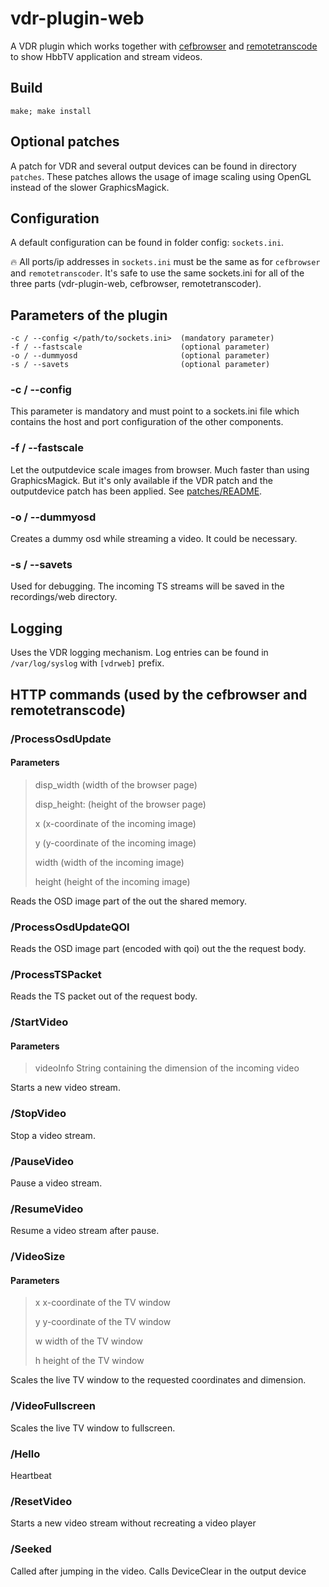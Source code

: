 # vdr-plugin-web
A VDR plugin which works together with [cefbrowser](https://github.com/Zabrimus/cefbrowser) and [remotetranscode](https://github.com/Zabrimus/remotetranscode) to show HbbTV application and stream videos.

## Build
```
make; make install
```
## Optional patches
A patch for VDR and several output devices can be found in directory ```patches```. These patches allows the usage of image
scaling using OpenGL instead of the slower GraphicsMagick.

## Configuration
A default configuration can be found in folder config: ```sockets.ini```.

:fire: All ports/ip addresses in ```sockets.ini``` must be the same as for ```cefbrowser``` and ```remotetranscoder```.
It's safe to use the same sockets.ini for all of the three parts (vdr-plugin-web, cefbrowser, remotetranscoder). 

## Parameters of the plugin
```
-c / --config </path/to/sockets.ini>  (mandatory parameter)
-f / --fastscale                      (optional parameter)
-o / --dummyosd                       (optional parameter)
-s / --savets                         (optional parameter)            
```
### -c / --config
This parameter is mandatory and must point to a sockets.ini file which contains 
the host and port configuration of the other components.

### -f / --fastscale
Let the outputdevice scale images from browser. Much faster than using GraphicsMagick.
But it's only available if the VDR patch and the outputdevice patch has been applied.
See [patches/README](patches%2FREADME).

### -o / --dummyosd
Creates a dummy osd while streaming a video. It could be necessary.

### -s / --savets
Used for debugging. The incoming TS streams will be saved in the recordings/web directory. 

## Logging
Uses the VDR logging mechanism. Log entries can be found in ```/var/log/syslog``` with ```[vdrweb]``` prefix.

## HTTP commands (used by the cefbrowser and remotetranscode)
### /ProcessOsdUpdate
#### Parameters
>disp_width (width of the browser page)
> 
>disp_height: (height of the browser page)
>
>x (x-coordinate of the incoming image)
> 
>y (y-coordinate of the incoming image)
>
>width (width of the incoming image)
>
>height (height of the incoming image)

Reads the OSD image part of the out the shared memory.
### /ProcessOsdUpdateQOI
Reads the OSD image part (encoded with qoi) out the the request body.

### /ProcessTSPacket
Reads the TS packet out of the request body.

### /StartVideo
#### Parameters
>videoInfo String containing the dimension of the incoming video 

Starts a new video stream. 
### /StopVideo
Stop a video stream.
### /PauseVideo
Pause a video stream.
### /ResumeVideo
Resume a video stream after pause.
### /VideoSize
#### Parameters
>x x-coordinate of the TV window
>
>y y-coordinate of the TV window
>
>w width of the TV window
>
>h height of the TV window

Scales the live TV window to the requested coordinates and dimension.
### /VideoFullscreen
Scales the live TV window to fullscreen.
### /Hello
Heartbeat
### /ResetVideo
Starts a new video stream without recreating a video player
### /Seeked
Called after jumping in the video. Calls DeviceClear in the output device